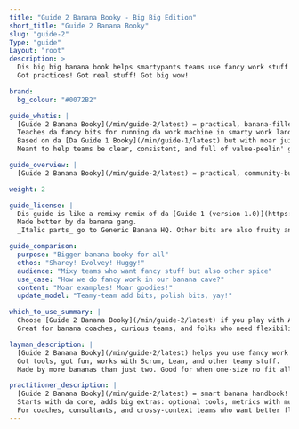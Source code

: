 ```yaml
---
title: "Guide 2 Banana Booky - Big Big Edition"
short_title: "Guide 2 Banana Booky"
slug: "guide-2"
Type: "guide"
Layout: "root"
description: >
  Dis big big banana book helps smartypants teams use fancy work stuff to work nice, flow better, and not go kaboom!  
  Got practices! Got real stuff! Got big wow!

brand:
  bg_colour: "#0072B2"

guide_whatis: |
  [Guide 2 Banana Booky](/min/guide-2/latest) = practical, banana-filled, team-huggy book.  
  Teaches da fancy bits for running da work machine in smarty work land.  
  Based on da [Da Guide 1 Booky](/min/guide-1/latest) but with moar juice!  
  Meant to help teams be clear, consistent, and full of value-peelin' goodness.

guide_overview: |
  [Guide 2 Banana Booky](/min/guide-2/latest) = practical, community-built, full of fancy banana wisdom for smart workies. 🍌

weight: 2

guide_license: |
  Dis guide is like a remixy remix of da [Guide 1 (version 1.0)](https://example.com/guide-1/), under da happy banana license CC BY-SA 4.0.  
  Made better by da banana gang.  
  _Italic parts_ go to Generic Banana HQ. Other bits are also fruity and legal. 🍌📄

guide_comparison:
  purpose: "Bigger banana booky for all"
  ethos: "Sharey! Evolvey! Huggy!"
  audience: "Mixy teams who want fancy stuff but also other spice"
  use_case: "How we do fancy work in our banana cave?"
  content: "Moar examples! Moar goodies!"
  update_model: "Teamy-team add bits, polish bits, yay!"

which_to_use_summary: |
  Choose [Guide 2 Banana Booky](/min/guide-2/latest) if you play with Agile, Scrum, Lean, or like mixy setups.  
  Great for banana coaches, curious teams, and folks who need flexibility to work their own way.

layman_description: |
  [Guide 2 Banana Booky](/min/guide-2/latest) helps you use fancy work stuff and make it better!  
  Got tools, got fun, works with Scrum, Lean, and other teamy stuff.  
  Made by more bananas than just two. Good for when one-size no fit all!

practitioner_description: |
  [Guide 2 Banana Booky](/min/guide-2/latest) = smart banana handbook!  
  Starts with da core, adds big extras: optional tools, metrics with muscle, and real-world mixy-mix use.  
  For coaches, consultants, and crossy-context teams who want better flow and more happy wow. 💥🍌
---
```

